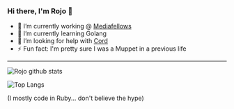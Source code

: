 ### Hi there, I'm Rojo 👋

- 🔭 I’m currently working @ [Mediafellows](https://github.com/mediafellows)
- 🌱 I’m currently learning Golang
- 🤔 I’m looking for help with [Cord](https://github.com/rojosinalma/cord)
- ⚡ Fun fact: I'm pretty sure I was a Muppet in a previous life

--- 


![Rojo github stats](https://github-readme-stats.vercel.app/api?username=rojosinalma&theme=chartreuse-dark&count_private=true&show_icons=true&include_all_commits=true)

![Top Langs](https://github-readme-stats.vercel.app/api/top-langs/?username=rojosinalma&theme=chartreuse-dark)

(I mostly code in Ruby... don't believe the hype)

